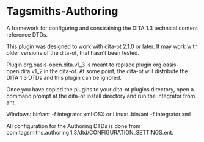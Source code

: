 # Tagsmiths-Authoring
A framework for configuring and constraining the DITA 1.3 technical content reference DTDs.

This plugin was designed to work with dita-ot 2.1.0 or later. It may work with older
versions of the dita-ot, that hasn't been tested.

Plugin org.oasis-open.dita.v1_3 is meant to replace plugin org.oasis-open.dita.v1_2 in the
dita-ot. At some point, the dita-ot will distribute the DITA 1.3 DTDs and this plugin can
be ignored.

Once you have copied the plugins to your dita-ot plugins directory, open a command prompt
at the dita-ot install directory and run the integrator from ant:

Windows:
   bin\ant -f integrator.xml
OSX or Linux:
   .bin/ant -f integrator.xml

All configuration for the Authoring DTDs is done from
com.tagsmiths.authoring.1.3/dtd/CONFIGURATION_SETTINGS.ent. 
